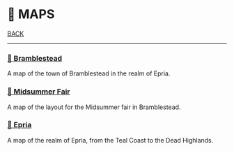 # 📌 MAPS

[BACK](../README.md)

---

### [📌 Bramblestead](./bramblestead.jpeg)

A map of the town of Bramblestead in the realm of Epria.

### [📌 Midsummer Fair](./Summer-fair.png)

A map of the layout for the Midsummer fair in Bramblestead.

### [📌 Epria](./Epria.jpg)

A map of the realm of Epria, from the Teal Coast to the Dead Highlands.


<!---

For comments, use this! 

-->
